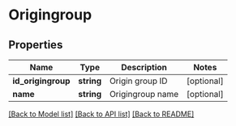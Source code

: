 # Origingroup

## Properties
Name | Type | Description | Notes
------------ | ------------- | ------------- | -------------
**id_origingroup** | **string** | Origin group ID | [optional] 
**name** | **string** | Origingroup name | [optional] 

[[Back to Model list]](../../README.md#documentation-for-models) [[Back to API list]](../../README.md#documentation-for-api-endpoints) [[Back to README]](../../README.md)

